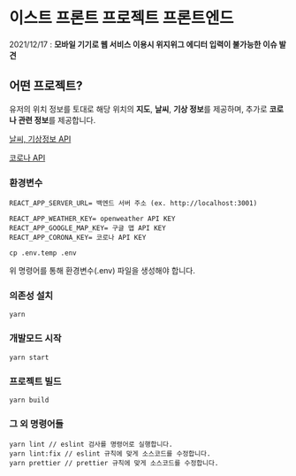 # 이스트 프론트 프로젝트 프론트엔드
2021/12/17 : **모바일 기기로 웹 서비스 이용시 위지위그 에디터 입력이 불가능한 이슈 발견**

## 어떤 프로젝트?

유저의 위치 정보를 토대로 해당 위치의 **지도**, **날씨**, **기상 정보**를 제공하며,
추가로 **코로나 관련 정보**를 제공합니다.

[날씨, 기상정보 API](https://openweathermap.org/)

[코로나 API](https://www.data.go.kr/data/15043376/openapi.do)

### 환경변수

```
REACT_APP_SERVER_URL= 백엔드 서버 주소 (ex. http://localhost:3001)

REACT_APP_WEATHER_KEY= openweather API KEY
REACT_APP_GOOGLE_MAP_KEY= 구글 맵 API KEY
REACT_APP_CORONA_KEY= 코로나 API KEY
```

```
cp .env.temp .env
```
위 명령어를 통해 환경변수(.env) 파일을 생성해야 합니다.

### 의존성 설치
```
yarn
```

### 개발모드 시작

```
yarn start
```

### 프로젝트 빌드

```
yarn build
```

### 그 외 명령어들

```
yarn lint // eslint 검사를 명령어로 실행합니다.
yarn lint:fix // eslint 규칙에 맞게 소스코드를 수정합니다.
yarn prettier // prettier 규칙에 맞게 소스코드를 수정합니다.
```

